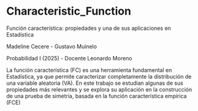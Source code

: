 # Characteristic_Function
Función característica: propiedades y una de sus aplicaciones en Estadística

Madeline Cecere - Gustavo Muinelo

Probabilidad I (2025) - Docente Leonardo Moreno

La función característica (FC) es una herramienta fundamental en Estadística, ya que permite caracterizar completamente la distribución de una variable aleatoria (VA). En este trabajo se estudian algunas de sus propiedades más relevantes y se explora su aplicación en la construcción de una prueba de simetría, basada en la función característica empírica (FCE)
